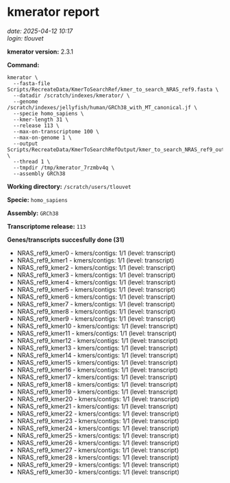 # kmerator report
*date: 2025-04-12 10:17*  
*login: tlouvet*

**kmerator version:** 2.3.1

**Command:**

```
kmerator \
  --fasta-file Scripts/RecreateData/KmerToSearchRef/kmer_to_search_NRAS_ref9.fasta \
  --datadir /scratch/indexes/kmerator/ \
  --genome /scratch/indexes/jellyfish/human/GRCh38_with_MT_canonical.jf \
  --specie homo_sapiens \
  --kmer-length 31 \
  --release 113 \
  --max-on-transcriptome 100 \
  --max-on-genome 1 \
  --output Scripts/RecreateData/KmerToSearchRefOutput/kmer_to_search_NRAS_ref9_output \
  --thread 1 \
  --tmpdir /tmp/kmerator_7rzmbv4q \
  --assembly GRCh38
```

**Working directory:** `/scratch/users/tlouvet`

**Specie:** `homo_sapiens`

**Assembly:** `GRCh38`

**Transcriptome release:** `113`

**Genes/transcripts succesfully done (31)**

- NRAS_ref9_kmer0 - kmers/contigs: 1/1 (level: transcript)
- NRAS_ref9_kmer1 - kmers/contigs: 1/1 (level: transcript)
- NRAS_ref9_kmer2 - kmers/contigs: 1/1 (level: transcript)
- NRAS_ref9_kmer3 - kmers/contigs: 1/1 (level: transcript)
- NRAS_ref9_kmer4 - kmers/contigs: 1/1 (level: transcript)
- NRAS_ref9_kmer5 - kmers/contigs: 1/1 (level: transcript)
- NRAS_ref9_kmer6 - kmers/contigs: 1/1 (level: transcript)
- NRAS_ref9_kmer7 - kmers/contigs: 1/1 (level: transcript)
- NRAS_ref9_kmer8 - kmers/contigs: 1/1 (level: transcript)
- NRAS_ref9_kmer9 - kmers/contigs: 1/1 (level: transcript)
- NRAS_ref9_kmer10 - kmers/contigs: 1/1 (level: transcript)
- NRAS_ref9_kmer11 - kmers/contigs: 1/1 (level: transcript)
- NRAS_ref9_kmer12 - kmers/contigs: 1/1 (level: transcript)
- NRAS_ref9_kmer13 - kmers/contigs: 1/1 (level: transcript)
- NRAS_ref9_kmer14 - kmers/contigs: 1/1 (level: transcript)
- NRAS_ref9_kmer15 - kmers/contigs: 1/1 (level: transcript)
- NRAS_ref9_kmer16 - kmers/contigs: 1/1 (level: transcript)
- NRAS_ref9_kmer17 - kmers/contigs: 1/1 (level: transcript)
- NRAS_ref9_kmer18 - kmers/contigs: 1/1 (level: transcript)
- NRAS_ref9_kmer19 - kmers/contigs: 1/1 (level: transcript)
- NRAS_ref9_kmer20 - kmers/contigs: 1/1 (level: transcript)
- NRAS_ref9_kmer21 - kmers/contigs: 1/1 (level: transcript)
- NRAS_ref9_kmer22 - kmers/contigs: 1/1 (level: transcript)
- NRAS_ref9_kmer23 - kmers/contigs: 1/1 (level: transcript)
- NRAS_ref9_kmer24 - kmers/contigs: 1/1 (level: transcript)
- NRAS_ref9_kmer25 - kmers/contigs: 1/1 (level: transcript)
- NRAS_ref9_kmer26 - kmers/contigs: 1/1 (level: transcript)
- NRAS_ref9_kmer27 - kmers/contigs: 1/1 (level: transcript)
- NRAS_ref9_kmer28 - kmers/contigs: 1/1 (level: transcript)
- NRAS_ref9_kmer29 - kmers/contigs: 1/1 (level: transcript)
- NRAS_ref9_kmer30 - kmers/contigs: 1/1 (level: transcript)
